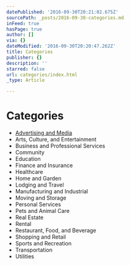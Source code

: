 ```yaml
---
datePublished: '2016-09-30T20:21:02.675Z'
sourcePath: _posts/2016-09-30-categories.md
inFeed: true
hasPage: true
author: []
via: {}
dateModified: '2016-09-30T20:20:47.262Z'
title: Categories
publisher: {}
description: ''
starred: false
url: categories/index.html
_type: Article

---
```

# Categories

* [Advertising and Media][0]
* Arts, Culture, and Entertainment
* Business and Professional Services
* Community
* Education
* Finance and Insurance
* Healthcare
* Home and Garden
* Lodging and Travel
* Manufacturing and Industrial
* Moving and Storage
* Personal Services
* Pets and Animal Care
* Real Estate
* Rental
* Restaurant, Food, and Beverage
* Shopping and Retail
* Sports and Recreation
* Transportation
* Utilities

[0]: https://thegrid.ai/mission-guide/advertising-and-media/ "Advertising and Media"